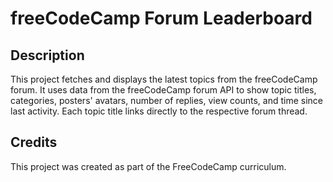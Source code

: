 # freeCodeCamp Forum Leaderboard

## Description
This project fetches and displays the latest topics from the freeCodeCamp forum. It uses data from the freeCodeCamp forum API to show topic titles, categories, posters' avatars, number of replies, view counts, and time since last activity. Each topic title links directly to the respective forum thread.

## Credits
This project was created as part of the FreeCodeCamp curriculum.
